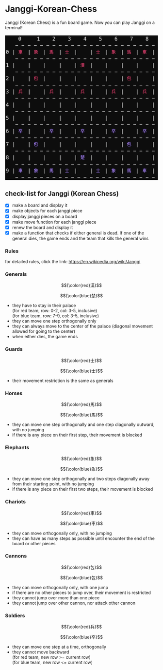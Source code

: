# Janggi-Korean-Chess
Janggi (Korean Chess) is a fun board game. Now you can play Janggi on a terminal!
<br />
<br />
![alt text](https://github.com/j-baek/Janggi-Korean-Chess/blob/main/janggi.png)


## check-list for Janggi (Korean Chess)
- [X] make a board and display it 
- [X] make objects for each janggi piece
- [X] display janggi pieces on a board
- [X] make move function for each janggi piece
- [X] renew the board and display it
- [X] make a function that checks if either general is dead. If one of the general dies, the game ends and the team that kills the general wins

### Rules
for detailed rules, click the link: https://en.wikipedia.org/wiki/Janggi
<br />

### Generals 
$${\color{red}漢}$$

$${\color{blue}楚}$$
- they have to stay in their palace
  <br />
  (for red team, row: 0-2, col: 3-5, inclusive)
  <br />
  (for blue team, row: 7-9, col: 3-5, inclusive)
- they can move one step orthogonally only
- they can always move to the center of the palace (diagonal movement allowed for going to the center)
- when either dies, the game ends

### Guards

$${\color{red}士}$$

$${\color{blue}士}$$
- their movement restriction is the same as generals

### Horses
$${\color{red}馬}$$

$${\color{blue}馬}$$
- they can move one step orthogonally and one step diagonally outward, with no jumping
- if there is any piece on their first step, their movement is blocked

### Elephants
$${\color{red}象}$$

$${\color{blue}象}$$
- they can move one step orthogonally and two steps diagonally away from their starting point, with no jumping
- if there is any piece on their first two steps, their movement is blocked

### Chariots
$${\color{red}車}$$

$${\color{blue}車}$$
- they can move orthogonally only, with no jumping
- they can have as many steps as possible until encounter the end of the board or other pieces

### Cannons
$${\color{red}包}$$

$${\color{blue}包}$$
- they can move orthogonally only, with one jump
- if there are no other pieces to jump over, their movement is restricted
- they cannot jump over more than one piece
- they cannot jump over other cannon, nor attack other cannon

### Soldiers
$${\color{red}兵}$$

$${\color{blue}卒}$$
- they can move one step at a time, orthogonally
- they cannot move backward
  <br />
  (for red team, new row >= current row)
  <br />
  (for blue team, new row <= current row)
